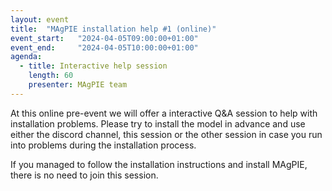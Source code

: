 ```yaml
---
layout: event
title:  "MAgPIE installation help #1 (online)"
event_start:   "2024-04-05T09:00:00+01:00"
event_end:     "2024-04-05T10:00:00+01:00"
agenda:
  - title: Interactive help session
    length: 60
    presenter: MAgPIE team
---
```


At this online pre-event we will offer a interactive Q&A session to help with installation problems. Please try to install the model in advance and use either the discord channel, this session or the other session in case you run into problems during the installation process. 

If you managed to follow the installation instructions and install MAgPIE, there is no need to join this session.
